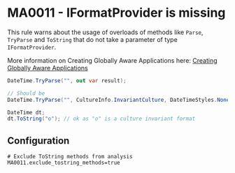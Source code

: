 # MA0011 - IFormatProvider is missing

This rule warns about the usage of overloads of methods like `Parse`, `TryParse` and `ToString` that do not take a parameter of type `IFormatProvider`.

More information on Creating Globally Aware Applications here: [Creating Globally Aware Applications](https://learn.microsoft.com/en-us/previous-versions/windows/silverlight/dotnet-windows-silverlight/cc853414(v=vs.95)?WT.mc_id=DT-MVP-5003978)

````csharp
DateTime.TryParse("", out var result);

// Should be
DateTime.TryParse("", CultureInfo.InvariantCulture, DateTimeStyles.None, out var result);
````

````csharp
DateTime dt;
dt.ToString("o"); // ok as "o" is a culture invariant format
````

## Configuration

````
# Exclude ToString methods from analysis
MA0011.exclude_tostring_methods=true
````

